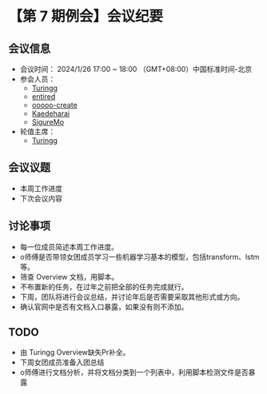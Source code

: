 # 【第 7 期例会】会议纪要

## 会议信息

- 会议时间： 2024/1/26 17:00 ~ 18:00 （GMT+08:00）中国标准时间-北京
- 参会人员：
  - [Turingg](https://github.com/Turingg)
  - [entired](https://github.com/entired)
  - [ooooo-create](https://github.com/ooooo-create)
  - [Kaedeharai](https://github.com/Kaedeharai)
  - [SigureMo](https://github.com/SigureMo)
- 轮值主席：
  - [Turingg](https://github.com/Turingg)

## 会议议题

- 本周工作进度
- 下次会议内容


## 讨论事项

- 每一位成员简述本周工作进度。
- o师傅是否带领女团成员学习一些机器学习基本的模型，包括transform、lstm等。
- 筛查 Overview 文档，用脚本。
- 不布置新的任务，在过年之前把全部的任务完成就行。
- 下周，团队将进行会议总结，并讨论年后是否需要采取其他形式或方向。
- 确认官网中是否有文档入口暴露，如果没有则不添加。


## TODO

- 由 Turingg Overview缺失Pr补全。
- 下周女团成员准备入团总结
- o师傅进行文档分析，并将文档分类到一个列表中，利用脚本检测文件是否暴露

  
